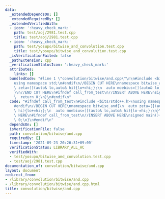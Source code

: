```yaml
---
data:
  _extendedDependsOn: []
  _extendedRequiredBy: []
  _extendedVerifiedWith:
  - icon: ':heavy_check_mark:'
    path: test/aoj/2981.test.cpp
    title: test/aoj/2981.test.cpp
  - icon: ':heavy_check_mark:'
    path: test/yosupo/bitwise_and_convolution.test.cpp
    title: test/yosupo/bitwise_and_convolution.test.cpp
  _isVerificationFailed: false
  _pathExtension: cpp
  _verificationStatusIcon: ':heavy_check_mark:'
  attributes:
    links: []
  bundledCode: "#line 1 \"convolution/bitwise/and.cpp\"\n\n#include <bits/stdc++.h>\n\
    using namespace std;\n#endif\n//BEGIN CUT HERE\nnamespace bitwise_and{\n  auto\
    \ zeta=[](auto& lo,auto& hi){lo+=hi;};\n  auto moebius=[](auto& lo,auto& hi){lo-=hi;};\n\
    }\n//END CUT HERE\n#ifndef call_from_test\n//INSERT ABOVE HERE\nsigned main(){\n\
    \  return 0;\n}\n#endif\n"
  code: "#ifndef call_from_test\n#include <bits/stdc++.h>\nusing namespace std;\n\
    #endif\n//BEGIN CUT HERE\nnamespace bitwise_and{\n  auto zeta=[](auto& lo,auto&\
    \ hi){lo+=hi;};\n  auto moebius=[](auto& lo,auto& hi){lo-=hi;};\n}\n//END CUT\
    \ HERE\n#ifndef call_from_test\n//INSERT ABOVE HERE\nsigned main(){\n  return\
    \ 0;\n}\n#endif\n"
  dependsOn: []
  isVerificationFile: false
  path: convolution/bitwise/and.cpp
  requiredBy: []
  timestamp: '2021-09-23 20:26:31+09:00'
  verificationStatus: LIBRARY_ALL_AC
  verifiedWith:
  - test/yosupo/bitwise_and_convolution.test.cpp
  - test/aoj/2981.test.cpp
documentation_of: convolution/bitwise/and.cpp
layout: document
redirect_from:
- /library/convolution/bitwise/and.cpp
- /library/convolution/bitwise/and.cpp.html
title: convolution/bitwise/and.cpp
---
```

